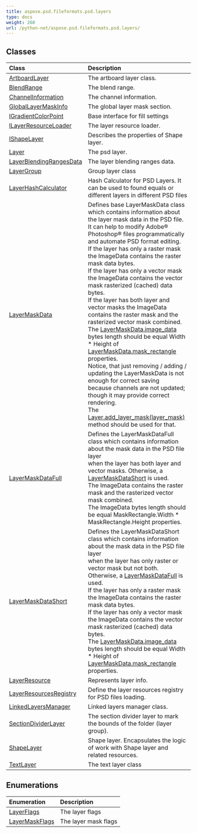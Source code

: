 ```yaml
---
title: aspose.psd.fileformats.psd.layers
type: docs
weight: 260
url: /python-net/aspose.psd.fileformats.psd.layers/
---
```





## **Classes**
| **Class** | **Description** |
| :- | :- |
| [ArtboardLayer](/psd/python-net/aspose.psd.fileformats.psd.layers/artboardlayer/) | The artboard layer class. |
| [BlendRange](/psd/python-net/aspose.psd.fileformats.psd.layers/blendrange/) | The blend range. |
| [ChannelInformation](/psd/python-net/aspose.psd.fileformats.psd.layers/channelinformation/) | The channel information. |
| [GlobalLayerMaskInfo](/psd/python-net/aspose.psd.fileformats.psd.layers/globallayermaskinfo/) | The global layer mask section. |
| [IGradientColorPoint](/psd/python-net/aspose.psd.fileformats.psd.layers/igradientcolorpoint/) | Base interface for fill settings |
| [ILayerResourceLoader](/psd/python-net/aspose.psd.fileformats.psd.layers/ilayerresourceloader/) | The layer resource loader. |
| [IShapeLayer](/psd/python-net/aspose.psd.fileformats.psd.layers/ishapelayer/) | Describes the properties of Shape layer. |
| [Layer](/psd/python-net/aspose.psd.fileformats.psd.layers/layer/) | The psd layer. |
| [LayerBlendingRangesData](/psd/python-net/aspose.psd.fileformats.psd.layers/layerblendingrangesdata/) | The layer blending ranges data. |
| [LayerGroup](/psd/python-net/aspose.psd.fileformats.psd.layers/layergroup/) | Group layer class |
| [LayerHashCalculator](/psd/python-net/aspose.psd.fileformats.psd.layers/layerhashcalculator/) | Hash Calculator for PSD Layers. It can be used to found equals or different layers in different PSD files |
| [LayerMaskData](/psd/python-net/aspose.psd.fileformats.psd.layers/layermaskdata/) | Defines base LayerMaskData class which contains information about the layer mask data in the PSD file.<br/>            It can help to modify Adobe® Photoshop® files programmatically and automate PSD format editing.<br/>            If the layer has only a raster mask the ImageData contains the raster mask data bytes.<br/>            If the layer has only a vector mask the ImageData contains the vector mask rasterized (cached) data bytes.<br/>            If the layer has both layer and vector masks the ImageData contains the raster mask and the rasterized vector mask combined.<br/>            The [LayerMaskData.image_data](/psd/python-net/aspose.psd.fileformats.psd.layers/layermaskdata/) bytes length should be equal Width * Height of [LayerMaskData.mask_rectangle](/psd/python-net/aspose.psd.fileformats.psd.layers/layermaskdata/) properties.<br/>            Notice, that just removing / adding / updating the LayerMaskData is not enough for correct saving<br/>            because channels are not updated; though it may provide correct rendering.<br/>            The [Layer.add_layer_mask(layer_mask)](/psd/python-net/aspose.psd.fileformats.psd.layers/layer/) method should be used for that. |
| [LayerMaskDataFull](/psd/python-net/aspose.psd.fileformats.psd.layers/layermaskdatafull/) | Defines the LayerMaskDataFull class which contains information about the mask data in the PSD file layer<br/>            when the layer has both layer and vector masks. Otherwise, a [LayerMaskDataShort](/psd/python-net/aspose.psd.fileformats.psd.layers/layermaskdatashort/) is used.<br/>            The ImageData contains the raster mask and the rasterized vector mask combined.<br/>            The ImageData bytes length should be equal MaskRectangle.Width * MaskRectangle.Height properties. |
| [LayerMaskDataShort](/psd/python-net/aspose.psd.fileformats.psd.layers/layermaskdatashort/) | Defines the LayerMaskDataShort class which contains information about the mask data in the PSD file layer<br/>            when the layer has only raster or vector mask but not both. Otherwise, a [LayerMaskDataFull](/psd/python-net/aspose.psd.fileformats.psd.layers/layermaskdatafull/) is used.<br/>            If the layer has only a raster mask the ImageData contains the raster mask data bytes.<br/>            If the layer has only a vector mask the ImageData contains the vector mask rasterized (cached) data bytes.<br/>            The [LayerMaskData.image_data](/psd/python-net/aspose.psd.fileformats.psd.layers/layermaskdata/) bytes length should be equal Width * Height of [LayerMaskData.mask_rectangle](/psd/python-net/aspose.psd.fileformats.psd.layers/layermaskdata/) properties. |
| [LayerResource](/psd/python-net/aspose.psd.fileformats.psd.layers/layerresource/) | Represents layer info. |
| [LayerResourcesRegistry](/psd/python-net/aspose.psd.fileformats.psd.layers/layerresourcesregistry/) | Define the layer resources registry for PSD files loading. |
| [LinkedLayersManager](/psd/python-net/aspose.psd.fileformats.psd.layers/linkedlayersmanager/) | Linked layers manager class. |
| [SectionDividerLayer](/psd/python-net/aspose.psd.fileformats.psd.layers/sectiondividerlayer/) | The section divider layer to mark the bounds of the folder (layer group). |
| [ShapeLayer](/psd/python-net/aspose.psd.fileformats.psd.layers/shapelayer/) | Shape layer. Encapsulates the logic of work with Shape layer and related resources. |
| [TextLayer](/psd/python-net/aspose.psd.fileformats.psd.layers/textlayer/) | The text layer class |
## **Enumerations**
| **Enumeration** | **Description** |
| :- | :- |
| [LayerFlags](/psd/python-net/aspose.psd.fileformats.psd.layers/layerflags/) | The layer flags |
| [LayerMaskFlags](/psd/python-net/aspose.psd.fileformats.psd.layers/layermaskflags/) | The layer mask flags |

